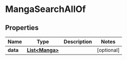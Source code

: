 

# MangaSearchAllOf


## Properties

| Name | Type | Description | Notes |
|------------ | ------------- | ------------- | -------------|
|**data** | [**List&lt;Manga&gt;**](Manga.md) |  |  [optional] |



